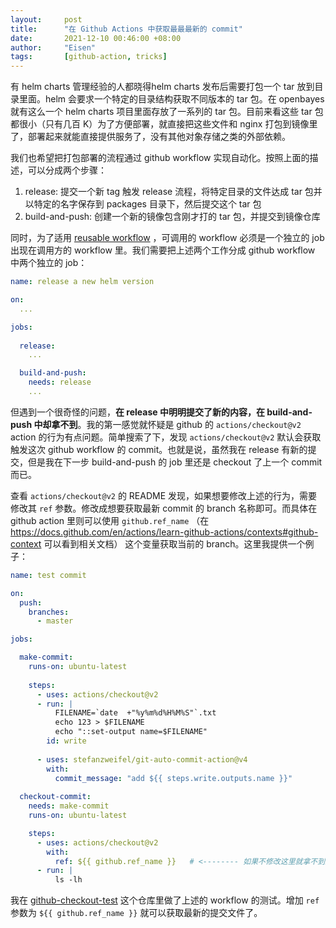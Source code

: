 ```yaml
---
layout:     post
title:      "在 Github Actions 中获取最最最新的 commit"
date:       2021-12-10 00:46:00 +08:00
author:     "Eisen"
tags:       [github-action, tricks]
---
```


有 helm charts 管理经验的人都晓得helm charts 发布后需要打包一个 tar 放到目录里面。helm 会要求一个特定的目录结构获取不同版本的 tar 包。在 openbayes 就有这么一个 helm charts 项目里面存放了一系列的 tar 包。目前来看这些 tar 包都很小（只有几百 K）为了方便部署，就直接把这些文件和 nginx 打包到镜像里了，部署起来就能直接提供服务了，没有其他对象存储之类的外部依赖。

我们也希望把打包部署的流程通过 github workflow 实现自动化。按照上面的描述，可以分成两个步骤：

1. release: 提交一个新 tag 触发 release 流程，将特定目录的文件达成 tar 包并以特定的名字保存到 packages 目录下，然后提交这个 tar 包
2. build-and-push: 创建一个新的镜像包含刚才打的 tar 包，并提交到镜像仓库

同时，为了适用 [reusable workflow](https://docs.github.com/en/actions/learn-github-actions/reusing-workflows) ，可调用的 workflow 必须是一个独立的 job 出现在调用方的 workflow 里。我们需要把上述两个工作分成 github workflow 中两个独立的 job：

```yaml
name: release a new helm version

on:
  ...

jobs:
  
  release:
    ...

  build-and-push:
    needs: release
    ...
```

但遇到一个很奇怪的问题，**在 release 中明明提交了新的内容，在 build-and-push 中却拿不到**。我的第一感觉就怀疑是 github 的 `actions/checkout@v2` action 的行为有点问题。简单搜索了下，发现 `actions/checkout@v2` 默认会获取触发这次 github workflow 的 commit。也就是说，虽然我在 release 有新的提交，但是我在下一步 build-and-push 的 job 里还是 checkout 了上一个 commit 而已。

查看 `actions/checkout@v2` 的 README 发现，如果想要修改上述的行为，需要修改其 `ref` 参数。修改成想要获取最新 commit 的 branch 名称即可。而具体在 github action 里则可以使用 `github.ref_name` （在 https://docs.github.com/en/actions/learn-github-actions/contexts#github-context 可以看到相关文档） 这个变量获取当前的 branch。这里我提供一个例子：

```yaml
name: test commit

on:
  push:
    branches:
      - master

jobs:

  make-commit:
    runs-on: ubuntu-latest 
    
    steps:
      - uses: actions/checkout@v2
      - run: |
          FILENAME=`date  +"%y%m%d%H%M%S"`.txt
          echo 123 > $FILENAME
          echo "::set-output name=$FILENAME"
        id: write
      
      - uses: stefanzweifel/git-auto-commit-action@v4
        with:
          commit_message: "add ${{ steps.write.outputs.name }}"
  
  checkout-commit:
    needs: make-commit
    runs-on: ubuntu-latest

    steps:
      - uses: actions/checkout@v2
        with:
          ref: ${{ github.ref_name }}   # <-------- 如果不修改这里就拿不到上面提交的文件
      - run: |
          ls -lh
```

我在 [github-checkout-test](https://github.com/aisensiy/github-checkout-test) 这个仓库里做了上述的 workflow 的测试。增加 `ref` 参数为 `${{ github.ref_name }}` 就可以获取最新的提交文件了。
